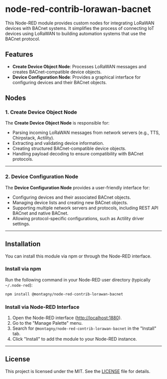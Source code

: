 # node-red-contrib-lorawan-bacnet

This Node-RED module provides custom nodes for integrating LoRaWAN devices with BACnet systems. It simplifies the process of connecting IoT devices using LoRaWAN to building automation systems that use the BACnet protocol.

## Features

- **Create Device Object Node**: Processes LoRaWAN messages and creates BACnet-compatible device objects.
- **Device Configuration Node**: Provides a graphical interface for configuring devices and their BACnet objects.

## Nodes

### 1. Create Device Object Node

The **Create Device Object Node** is responsible for:
- Parsing incoming LoRaWAN messages from network servers (e.g., TTS, Chirpstack, Actility).
- Extracting and validating device information.
- Creating structured BACnet-compatible device objects.
- Handling payload decoding to ensure compatibility with BACnet protocols.


---

### 2. Device Configuration Node

The **Device Configuration Node** provides a user-friendly interface for:
- Configuring devices and their associated BACnet objects.
- Managing device lists and creating new BACnet objects.
- Supporting multiple network servers and protocols, including REST API BACnet and native BACnet.
- Allowing protocol-specific configurations, such as Actility driver settings.

---

## Installation

You can install this module via npm or through the Node-RED interface.

### Install via npm
Run the following command in your Node-RED user directory (typically `~/.node-red`):
```bash
npm install @montagny/node-red-contrib-lorawan-bacnet
```

### Install via Node-RED Interface
1. Open the Node-RED interface ([http://localhost:1880](http://localhost:1880)).
2. Go to the "Manage Palette" menu.
3. Search for `@montagny/node-red-contrib-lorawan-bacnet` in the "Install" tab.
4. Click "Install" to add the module to your Node-RED instance.

---

## License

This project is licensed under the MIT. See the [LICENSE](./LICENSE) file for details.
